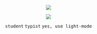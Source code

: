 <div align=center>

  
![](https://github.com/user-attachments/assets/00291eaa-8689-48bb-b32a-f2be0c65a696)

![](https://user-images.githubusercontent.com/44041512/180688271-63c015e0-5d96-4994-8cb0-3f4a90dfe567.svg)
  
<div>
  <kbd>student</kbd> <kbd>typist</kbd> <kbd>yes, use light-mode</kbd>
</div>
  
  
<!--   
  
  ![](https://img.shields.io/badge/-SwiftUI-lightgrey)
  ![](https://img.shields.io/badge/-Swift-lightgrey)
  ![](https://img.shields.io/badge/-Python-lightgrey)
  ![](https://img.shields.io/badge/-HTML-lightgrey)
  ![](https://img.shields.io/badge/-CSS-lightgrey)
  ![](https://img.shields.io/badge/-JS-lightgrey)
  ![](https://img.shields.io/badge/-Pug-lightgrey) -->
  
</div>
